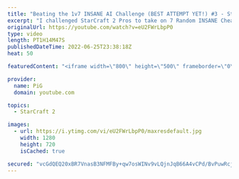 ```yaml
---
title: "Beating the 1v7 INSANE AI Challenge (BEST ATTEMPT YET!) #3 - StarCraft 2"
excerpt: "I challenged StarCraft 2 Pros to take on 7 Random INSANE Cheater AIs at once! Even Serral said it is impossible unless maybe they're all Zergs. Spirit failed completely in ep 1, then Pili kinda succeeded but only because he broke the AI on an island map. In episode 3, Xayad (a Master League player) takes"
originalUrl: https://youtube.com/watch?v=eU2FWrLbpP0
type: video
length: PT1H14M47S
publishedDateTime: 2022-06-25T23:38:18Z
heat: 50

featuredContent: "<iframe width=\"800\" height=\"500\" frameborder=\"0\" src=\"https://www.youtube.com/embed/eU2FWrLbpP0\" allow=\"accelerometer; autoplay; encrypted-media; gyroscope; picture-in-picture\" allowfullscreen></iframe>"

provider:
  name: PiG
  domain: youtube.com

topics:
  - StarCraft 2

images:
  - url: https://i.ytimg.com/vi/eU2FWrLbpP0/maxresdefault.jpg
    width: 1280
    height: 720
    isCached: true

secured: "vcGdQEQ20xBR7VnasB3NFMFBy+qw7osWINv9vLQjnJqB66A4vCPd/BvPuwRcjNeb+jwjUljw3ikKTx3/ZicQwGFZ+nx5uOkz3dk0WHCA3uSnzvUqWkSDB7KBVjyywmwx0/ndJ2e0NC50VnPlVWl0OuATNZkcmzyrhHwCxWNKMQ6oPrW5TcvBEIGSirnBd8QItHx3yAVrLQJ+spaSxAYaWJoDEuS0YBd0q96uML6Cepb2G5Uit/AIq8tFEsI1QsuQtFcZP1Xvt+taqq/BKv28b4IAzvHztngwomhCucb+J5tTF3TDalur3emooue74BzLSjJiqMK9FvErxhRuIL4Hhp/ONHnYAABxslgBooE+tc/qsz0gK3E/OLz8i1nnBGmoz5IVcbMHe96eOBEW8DdKT4pS0IGmOQ0pc2+idMZEphQ=;b9/JHozSk1eIDo7GLy2pdg=="
---
```



